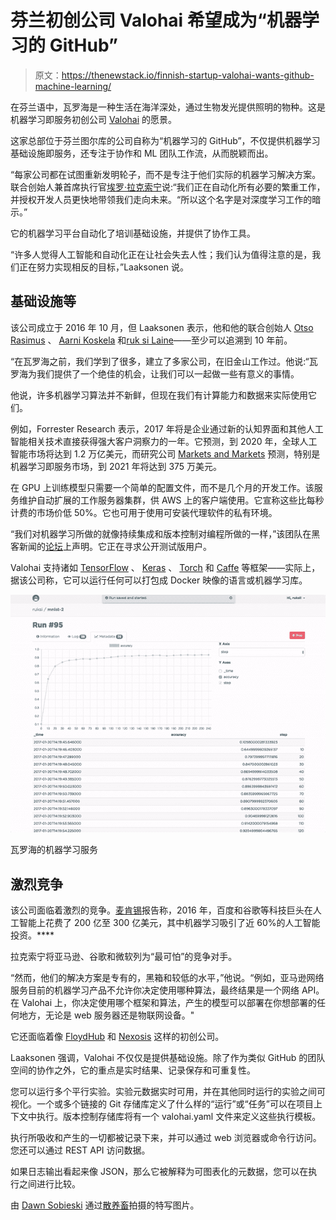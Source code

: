 # 芬兰初创公司 Valohai 希望成为“机器学习的 GitHub”

> 原文：<https://thenewstack.io/finnish-startup-valohai-wants-github-machine-learning/>

在芬兰语中，瓦罗海是一种生活在海洋深处，通过生物发光提供照明的物种。这是机器学习即服务初创公司 [Valohai](https://valohai.com/) 的愿景。

这家总部位于芬兰图尔库的公司自称为“机器学习的 GitHub”，不仅提供机器学习基础设施即服务，还专注于协作和 ML 团队工作流，从而脱颖而出。

“每家公司都在试图重新发明轮子，而不是专注于他们实际的机器学习解决方案。联合创始人兼首席执行官[埃罗·拉克索宁](https://www.linkedin.com/in/eeroeero/?ppe=1)说:“我们正在自动化所有必要的繁重工作，并授权开发人员更快地带领我们走向未来。“所以这个名字是对深度学习工作的暗示。”

它的机器学习平台自动化了培训基础设施，并提供了协作工具。

“许多人觉得人工智能和自动化正在让社会失去人性；我们认为值得注意的是，我们正在努力实现相反的目标，”Laaksonen 说。

## 基础设施等

该公司成立于 2016 年 10 月，但 Laaksonen 表示，他和他的联合创始人 [Otso Rasimus](https://www.linkedin.com/in/orasimus/?ppe=1) 、 [Aarni Koskela](https://www.linkedin.com/in/aarni/?ppe=1) 和[ruk si Laine](https://github.com/ruksi)——至少可以追溯到 10 年前。

“在瓦罗海之前，我们学到了很多，建立了多家公司，在旧金山工作过。他说:“瓦罗海为我们提供了一个绝佳的机会，让我们可以一起做一些有意义的事情。

他说，许多机器学习算法并不新鲜，但现在我们有计算能力和数据来实际使用它们。

例如，Forrester Research 表示，2017 年将是企业通过新的认知界面和其他人工智能相关技术直接获得强大客户洞察力的一年。它预测，到 2020 年，全球人工智能市场将达到 1.2 万亿美元，而研究公司 [Markets and Markets](http://www.marketsandmarkets.com/Market-Reports/machine-learning-as-a-service-market-183667795.html) 预测，特别是机器学习即服务市场，到 2021 年将达到 375 万美元。

在 GPU 上训练模型只需要一个简单的配置文件，而不是几个月的开发工作。该服务维护自动扩展的工作服务器集群，供 AWS 上的客户端使用。它宣称这些比每秒计费的市场价低 50%。它也可用于使用可安装代理软件的私有环境。

“我们对机器学习所做的就像持续集成和版本控制对编程所做的一样，”该团队在黑客新闻的[论坛](https://news.ycombinator.com/item?id=13930796)上声明。它正在寻求公开测试版用户。

Valohai 支持诸如 [TensorFlow](https://www.tensorflow.org/) 、 [Keras](https://keras.io/) 、 [Torch](http://torch.ch/) 和 [Caffe](http://caffe.berkeleyvision.org/) 等框架——实际上，据该公司称，它可以运行任何可以打包成 Docker 映像的语言或机器学习库。

![](img/a10707f646ceb1f10ef8b993a1d65551.png)

瓦罗海的机器学习服务

## 激烈竞争

该公司面临着激烈的竞争。[麦肯锡](https://www.forbes.com/sites/louiscolumbus/2017/07/09/mckinseys-state-of-machine-learning-and-ai-2017/#385f40b375b6)报告称，2016 年，百度和谷歌等科技巨头在人工智能上花费了 200 亿至 300 亿美元，其中机器学习吸引了近 60%的人工智能投资。****

拉克索宁将亚马逊、谷歌和微软列为“最可怕”的竞争对手。

“然而，他们的解决方案是专有的，黑箱和较低的水平，”他说。“例如，亚马逊网络服务目前的机器学习产品不允许你决定使用哪种算法，最终结果是一个网络 API。在 Valohai 上，你决定使用哪个框架和算法，产生的模型可以部署在你想部署的任何地方，无论是 web 服务器还是物联网设备。"

它还面临着像 [FloydHub](https://www.floydhub.com/) 和 [Nexosis](http://www.nexosis.com/) 这样的初创公司。

Laaksonen 强调，Valohai 不仅仅是提供基础设施。除了作为类似 GitHub 的团队空间的协作之外，它的重点是实时结果、记录保存和可重复性。

您可以运行多个平行实验。实验元数据实时可用，并在其他同时运行的实验之间可视化。一个或多个链接的 Git 存储库定义了什么样的“运行”或“任务”可以在项目上下文中执行。版本控制存储库将有一个 valohai.yaml 文件来定义这些执行模板。

执行所吸收和产生的一切都被记录下来，并可以通过 web 浏览器或命令行访问。您还可以通过 REST API 访问数据。

如果日志输出看起来像 JSON，那么它被解释为可图表化的元数据，您可以在执行之间进行比较。

由 [Dawn Sobieski](https://freerangestock.com/view_photog.php?photogid=862) 通过[散养畜](https://freerangestock.com/photos/9539/flatnose-shark.html)拍摄的特写图片。

<svg xmlns:xlink="http://www.w3.org/1999/xlink" viewBox="0 0 68 31" version="1.1"><title>Group</title> <desc>Created with Sketch.</desc></svg>